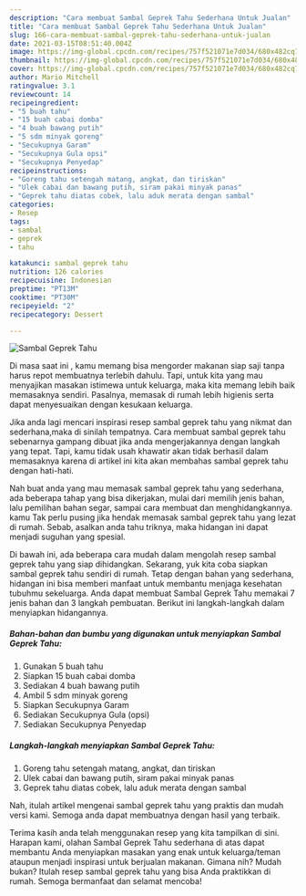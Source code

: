 ```yaml
---
description: "Cara membuat Sambal Geprek Tahu Sederhana Untuk Jualan"
title: "Cara membuat Sambal Geprek Tahu Sederhana Untuk Jualan"
slug: 166-cara-membuat-sambal-geprek-tahu-sederhana-untuk-jualan
date: 2021-03-15T08:51:40.004Z
image: https://img-global.cpcdn.com/recipes/757f521071e7d034/680x482cq70/sambal-geprek-tahu-foto-resep-utama.jpg
thumbnail: https://img-global.cpcdn.com/recipes/757f521071e7d034/680x482cq70/sambal-geprek-tahu-foto-resep-utama.jpg
cover: https://img-global.cpcdn.com/recipes/757f521071e7d034/680x482cq70/sambal-geprek-tahu-foto-resep-utama.jpg
author: Mario Mitchell
ratingvalue: 3.1
reviewcount: 14
recipeingredient:
- "5 buah tahu"
- "15 buah cabai domba"
- "4 buah bawang putih"
- "5 sdm minyak goreng"
- "Secukupnya Garam"
- "Secukupnya Gula opsi"
- "Secukupnya Penyedap"
recipeinstructions:
- "Goreng tahu setengah matang, angkat, dan tiriskan"
- "Ulek cabai dan bawang putih, siram pakai minyak panas"
- "Geprek tahu diatas cobek, lalu aduk merata dengan sambal"
categories:
- Resep
tags:
- sambal
- geprek
- tahu

katakunci: sambal geprek tahu 
nutrition: 126 calories
recipecuisine: Indonesian
preptime: "PT13M"
cooktime: "PT30M"
recipeyield: "2"
recipecategory: Dessert

---
```



![Sambal Geprek Tahu](https://img-global.cpcdn.com/recipes/757f521071e7d034/680x482cq70/sambal-geprek-tahu-foto-resep-utama.jpg)

Di masa  saat ini , kamu memang bisa mengorder makanan siap saji tanpa harus repot membuatnya terlebih dahulu. Tapi, untuk kita yang mau menyajikan masakan istimewa untuk keluarga, maka kita memang lebih baik memasaknya sendiri. Pasalnya, memasak di rumah lebih higienis serta dapat menyesuaikan dengan kesukaan keluarga.

Jika anda lagi mencari inspirasi resep sambal geprek tahu yang nikmat dan sederhana,maka di sinilah tempatnya. Cara membuat sambal geprek tahu  sebenarnya gampang dibuat jika anda mengerjakannya dengan langkah yang tepat. Tapi, kamu tidak usah khawatir akan tidak berhasil dalam memasaknya 
karena di artikel ini kita akan membahas sambal geprek tahu dengan hati-hati.  



Nah buat anda yang mau memasak sambal geprek tahu yang sederhana, ada beberapa tahap yang bisa dikerjakan, mulai dari memilih jenis bahan, lalu pemilihan bahan segar, sampai cara membuat dan menghidangkannya. kamu Tak perlu pusing jika hendak memasak sambal geprek tahu yang lezat di rumah. Sebab, asalkan anda  tahu triknya, maka hidangan ini dapat menjadi suguhan yang spesial.

Di bawah ini, ada beberapa cara mudah dalam mengolah resep sambal geprek tahu yang siap dihidangkan. Sekarang, yuk kita coba siapkan sambal geprek tahu sendiri di rumah. Tetap dengan bahan yang sederhana, hidangan ini bisa memberi manfaat untuk membantu menjaga kesehatan tubuhmu sekeluarga. Anda dapat membuat Sambal Geprek Tahu memakai 7 jenis bahan dan 3 langkah pembuatan. Berikut ini langkah-langkah dalam menyiapkan hidangannya.

<!--inarticleads1-->

##### Bahan-bahan dan bumbu yang digunakan untuk menyiapkan Sambal Geprek Tahu:

1. Gunakan 5 buah tahu
1. Siapkan 15 buah cabai domba
1. Sediakan 4 buah bawang putih
1. Ambil 5 sdm minyak goreng
1. Siapkan Secukupnya Garam
1. Sediakan Secukupnya Gula (opsi)
1. Sediakan Secukupnya Penyedap




<!--inarticleads2-->

##### Langkah-langkah menyiapkan Sambal Geprek Tahu:

1. Goreng tahu setengah matang, angkat, dan tiriskan
1. Ulek cabai dan bawang putih, siram pakai minyak panas
1. Geprek tahu diatas cobek, lalu aduk merata dengan sambal




Nah, itulah artikel mengenai  sambal geprek tahu  yang praktis dan mudah versi kami. Semoga anda dapat membuatnya dengan hasil yang terbaik. 

Terima kasih anda telah menggunakan resep yang kita tampilkan di sini. Harapan kami, olahan  Sambal Geprek Tahu sederhana di atas dapat membantu Anda menyiapkan masakan yang enak untuk keluarga/teman ataupun menjadi inspirasi untuk berjualan makanan. Gimana nih? Mudah bukan? Itulah resep sambal geprek tahu yang bisa Anda praktikkan di rumah. Semoga bermanfaat dan selamat mencoba!

